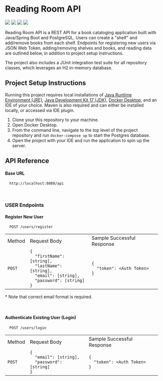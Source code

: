 # Reading Room API

<p align="left">
  <img src="https://img.shields.io/badge/Java-ED8B00?style=for-the-badge&logo=openjdk&logoColor=white" />
  <img src="https://img.shields.io/badge/Spring_Boot-6DB33F?style=for-the-badge&logo=spring&logoColor=white" />
  <img src="https://img.shields.io/badge/PostgreSQL-316192?style=for-the-badge&logo=postgresql&logoColor=white" />
  <img src="https://img.shields.io/badge/Docker-%23039BE5.svg?&style=for-the-badge&logo=Docker&logoColor=white" />
</p>

Reading Room API is a REST API for a book cataloging application built with Java/Spring Boot and PostgreSQL. Users can create a "shelf" and add/remove books from each shelf. Endpoints for registering new users via JSON Web Token, adding/removing shelves and books, and reading data are outlined below, in addition to project setup instructions. 

The project also includes a JUnit integration test suite for all repository classes, which leverages an H2 in-memory database.

## Project Setup Instructions

Running this project requires local installations of [Java Runtime Environment (JRE)](https://www.java.com/en/download/manual.jsp), [Java Development Kit 17 (JDK)](https://www.oracle.com/java/technologies/downloads/), [Docker Desktop](https://www.docker.com/products/docker-desktop/), and an IDE of your choice. Maven is also required and can either be installed locally, or accessed via IDE plugin.

1. Clone your this repository to your machine.
2. Open Docker Desktop.
3. From the command line, navigate to the top level of the project repository and run `docker-compose up` to start the Postgres database.
4. Open the project with your IDE and run the application to spin up the server.

## API Reference

#### Base URL

```http
  http://localhost:8080/api
```

<br />

### USER Endpoints

#### Register New User

```http
  POST /users/register
```
<table>
  <tbody>
    <tr>
      <td>Method</td><td>Request Body</td><td>Sample Successful Response</td>
    </tr>
    <tr>
      <td><code>POST</code></td>
      <td>
<code>{
  "firstName": [string],
  "lastName": [string],
  "email": [string],
  "password": [string]
}</code>
      </td>
      <td>
<code>{ 
  "token": &lt;Auth Token&gt;
}</code>
      </td>
    </tr>
  </tbody>
</table>

\* Note that correct email format is required.

<br />

#### Authenticate Existing User (Login)

```http
  POST /users/login
```

<table>
  <tbody>
    <tr>
      <td>Method</td><td>Request Body</td><td>Sample Successful Response</td>
    </tr>
    <tr>
      <td><code>POST</code></td>
      <td>
<code>{
  "email": [string],
  "password": [string]
}</code>
      </td>
      <td>
<code>{ 
  "token": &lt;Auth Token&gt;
}</code>
      </td>
    </tr>
  </tbody>
</table>
